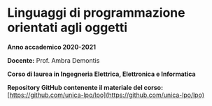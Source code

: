 # Linguaggi di programmazione orientati agli oggetti

**Anno accademico 2020-2021** 

**Docente:** Prof. Ambra Demontis

**Corso di laurea in Ingegneria Elettrica, Elettronica e Informatica**

**Repository GitHub contenente il materiale del corso:** [https://github.com/unica-lpo/lpo](https://github.com/unica-lpo/lpo)
